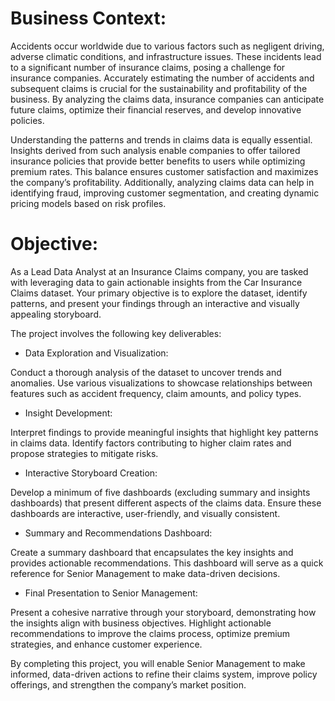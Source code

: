 # Business Context:
Accidents occur worldwide due to various factors such as negligent driving, adverse climatic conditions, and infrastructure issues. These incidents lead to a significant number of insurance claims, posing a challenge for insurance companies. Accurately estimating the number of accidents and subsequent claims is crucial for the sustainability and profitability of the business. By analyzing the claims data, insurance companies can anticipate future claims, optimize their financial reserves, and develop innovative policies.

Understanding the patterns and trends in claims data is equally essential. Insights derived from such analysis enable companies to offer tailored insurance policies that provide better benefits to users while optimizing premium rates. This balance ensures customer satisfaction and maximizes the company’s profitability. Additionally, analyzing claims data can help in identifying fraud, improving customer segmentation, and creating dynamic pricing models based on risk profiles.

 

# Objective:
As a Lead Data Analyst at an Insurance Claims company, you are tasked with leveraging data to gain actionable insights from the Car Insurance Claims dataset. Your primary objective is to explore the dataset, identify patterns, and present your findings through an interactive and visually appealing storyboard.

The project involves the following key deliverables:

- Data Exploration and Visualization:

Conduct a thorough analysis of the dataset to uncover trends and anomalies.
Use various visualizations to showcase relationships between features such as accident frequency, claim amounts, and policy types.
- Insight Development:

Interpret findings to provide meaningful insights that highlight key patterns in claims data.
Identify factors contributing to higher claim rates and propose strategies to mitigate risks.
- Interactive Storyboard Creation:

Develop a minimum of five dashboards (excluding summary and insights dashboards) that present different aspects of the claims data.
Ensure these dashboards are interactive, user-friendly, and visually consistent.
- Summary and Recommendations Dashboard:

Create a summary dashboard that encapsulates the key insights and provides actionable recommendations.
This dashboard will serve as a quick reference for Senior Management to make data-driven decisions.
- Final Presentation to Senior Management:

Present a cohesive narrative through your storyboard, demonstrating how the insights align with business objectives.
Highlight actionable recommendations to improve the claims process, optimize premium strategies, and enhance customer experience.

By completing this project, you will enable Senior Management to make informed, data-driven actions to refine their claims system, improve policy offerings, and strengthen the company’s market position.
